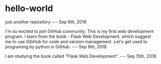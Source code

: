 # hello-world
just another repository
--- Sep 6th, 2018

I'm so excited to join GitHub community.
This is my first web development program.
I learn from the book - Flask Web Development, which suggest me to use GibHub for code and version management.
Let's get used to programing by python in GitHub.
--- Sep 9th, 2018

I am studying the book called "Flask Web Development".
--- Sep 15th, 2018
